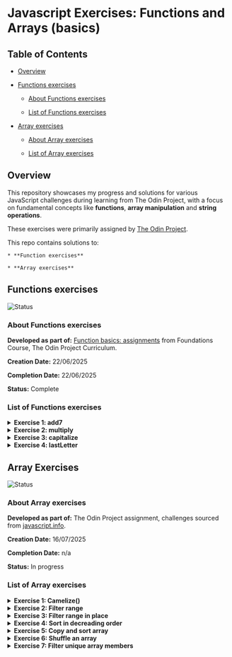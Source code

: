 # Javascript Exercises: Functions and Arrays (basics)

## Table of Contents

- [Overview](#overview)

- [Functions exercises](##functions-exercises)

    - [About Functions exercises](###about-functions-exercises)

    - [List of Functions exercises](###list-of-functions-exercises)

- [Array exercises](##array-exercises)

    - [About Array exercises](###about-array-exercises)

    - [List of Array exercises](###list-of-array-exercises)

## Overview

This repository showcases my progress and solutions for various JavaScript challenges during learning from The Odin Project, with a focus on fundamental concepts like **functions**, **array manipulation** and **string operations**.

These exercises were primarily assigned by [The Odin Project](https://www.theodinproject.com/). 

This repo contains solutions to:

    * **Function exercises** 
    
    * **Array exercises**

 ## Functions exercises 


 ![Status](https://img.shields.io/badge/Status-Complete-brightgreen)

  ### About Functions exercises

**Developed as part of:** [Function basics: assignments](https://www.theodinproject.com/lessons/foundations-function-basics#assignment) from Foundations Course, The Odin Project Curriculum.

**Creation Date:** 22/06/2025

**Completion Date:** 22/06/2025

**Status:** Complete

  ### List of Functions exercises


<details>
  <summary><strong>Exercise 1: add7</strong></summary>


  Write a function called **add7** that takes one number and returns that number + 7.

  Write function and test the output with *console.log*.
  </details>

<details>
  <summary><strong>Exercise 2: multiply</strong></summary>


  Write a function called **multiply** that takes 2 numbers and returns their product.

  Write function and test the output with *console.log*.
  </details>

<details>
  <summary><strong>Exercise 3: capitalize</strong></summary>


  Write a function called **capitalize** that takes a string and returns that string with only the first letter capitalized. 
  
  Make sure that it can take strings that are lowercase, UPPERCASE or BoTh.
  </details>

<details>
  <summary><strong>Exercise 4: lastLetter </strong></summary>


    Write a function called **lastLetter** that takes a string and returns the very last letter of that string: lastLetter("abcd") should return "d".  
  </details>

## Array Exercises

![Status](https://img.shields.io/badge/Status-In%20Progress-blue)

  ### About Array exercises

**Developed as part of:**  The Odin Project assignment, challenges sourced from [javascript.info](https://javascript.info/array-methods#tasks).

**Creation Date:** 16/07/2025

**Completion Date:** n/a

**Status:** In progress

  ### List of Array exercises

<details>
  <summary><strong>Exercise 1: Camelize()</strong></summary>


  Write the function `camelize(str)` that changes dash-separated words like “my-short-string” into camel-cased “myShortString”. 
  
  That is: removes all dashes, each word after dash becomes uppercased.

  Examples:

  ```javascript
  camelize("background-color") == 'backgroundColor';
  camelize("list-style-image") == 'listStyleImage';
  camelize("-webkit-transition") == 'WebkitTransition';
  ```
</details>

<details>
  <summary><strong>Exercise 2: Filter range</strong></summary>


  Write a function `filterRange(arr, a, b)` that gets an array `arr`, looks for elements with values higher or equal to a and lower or equal to b and return a result as an array.

  For instance:

  ```javascript
  let arr = [5, 3, 8, 1];
  let filtered = filterRange(arr, 1, 4);
  alert( filtered ); // 3,1 (matching values)
  // alert( arr ); // 5,3,8,1 (not modified)
```
</details>

<details>
  <summary><strong>Exercise 3: Filter range in place </strong></summary>


  Write a function `filterRangeInPlace(arr, a, b)` that gets an array `arr` and removes from it all values except those that are between a and b.
  
   The test is: `a ≤ arr[i] ≤ b`.
   
   The function should only modify the array. It should not return anything.

  ```javascript
  let arr = [5, 3, 8, 1];
  filterRangeInPlace(arr, 1, 4); // removed the numbers except from 1 to 4
  // alert( arr ); // [3, 1]
  ```

</details>

<details>
  <summary><strong>Exercise 4: Sort in decreading order </strong></summary>
  

```javascript
  let arr = [5, 2, 1, -10, 8];
  // ... your code to sort it in decreasing order
  // alert( arr ); // 8, 5, 2, 1, -10
```
</details>

<details>
  <summary><strong>Exercise 5: Copy and sort array</strong></summary>


  We have an array of strings arr. We’d like to have a sorted copy of it, but keep arr unmodified.

 Create a function `copySorted(arr)` that returns such a copy.

 ```javascript

  let arr = ["HTML", "JavaScript", "CSS"];
  let sorted = copySorted(arr);
  alert( sorted ); // CSS, HTML, JavaScript
  // alert( arr ); // HTML, JavaScript, CSS (no changes)

 ```
</details>

<details>
  <summary><strong>Exercise 6: Shuffle an array</strong></summary>


  Write the function `shuffle(array)` that shuffles (randomly reorders) elements of the array.

 Multiple runs of shuffle may lead to different orders of elements. For instance:

```javascript
let arr = [1, 2, 3];
shuffle(arr);
// arr = [3, 2, 1]
shuffle(arr);
// arr = [2, 1, 3]
shuffle(arr);
// arr = [3, 1, 2]
// ...
```
All element orders should have an equal probability. 

For instance, [1,2,3] can be reordered as [1,2,3] or [1,3,2] or [3,1,2] etc, with equal probability of each case.
</details>


<details>
  <summary><strong>Exercise 7: Filter unique array members </strong></summary>

  Let arr be an array. 

  Create a function `unique(arr)` that should return an array with unique items of arr.

  For instance:

  ```javascript
function unique(arr) {
  /* your code */
}
let strings = ["Hare", "Krishna", "Hare", "Krishna",
  "Krishna", "Krishna", "Hare", "Hare", ":-O"
];
alert( unique(strings) ); // Hare, Krishna, :-O
```
</details>